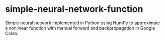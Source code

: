 # simple-neural-network-function
Simple neural network implemented in Python using NumPy to approximate a nonlinear function with manual forward and backpropagation in Google Colab.
